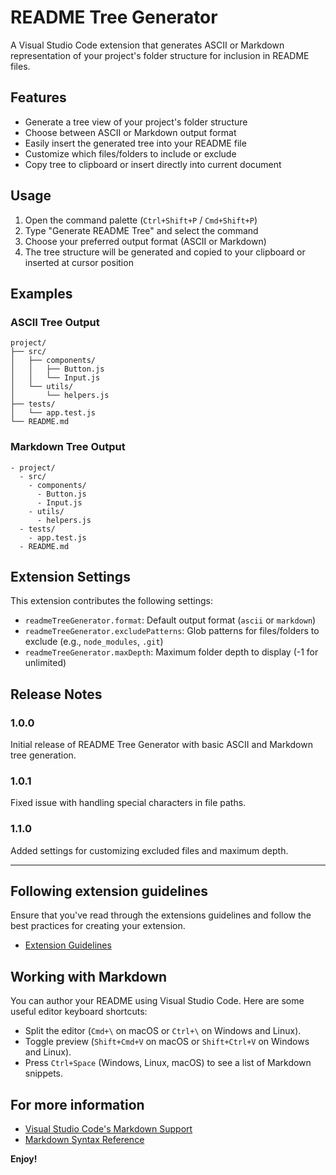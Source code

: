 # README Tree Generator

A Visual Studio Code extension that generates ASCII or Markdown representation of your project's folder structure for inclusion in README files.

## Features

- Generate a tree view of your project's folder structure
- Choose between ASCII or Markdown output format
- Easily insert the generated tree into your README file
- Customize which files/folders to include or exclude
- Copy tree to clipboard or insert directly into current document

## Usage

1. Open the command palette (`Ctrl+Shift+P` / `Cmd+Shift+P`)
2. Type "Generate README Tree" and select the command
3. Choose your preferred output format (ASCII or Markdown)
4. The tree structure will be generated and copied to your clipboard or inserted at cursor position

## Examples

### ASCII Tree Output
```
project/
├── src/
│   ├── components/
│   │   ├── Button.js
│   │   └── Input.js
│   └── utils/
│       └── helpers.js
├── tests/
│   └── app.test.js
└── README.md
```

### Markdown Tree Output
```
- project/
  - src/
    - components/
      - Button.js
      - Input.js
    - utils/
      - helpers.js
  - tests/
    - app.test.js
  - README.md
```

## Extension Settings

This extension contributes the following settings:

* `readmeTreeGenerator.format`: Default output format (`ascii` or `markdown`)
* `readmeTreeGenerator.excludePatterns`: Glob patterns for files/folders to exclude (e.g., `node_modules`, `.git`)
* `readmeTreeGenerator.maxDepth`: Maximum folder depth to display (-1 for unlimited)

## Release Notes

### 1.0.0

Initial release of README Tree Generator with basic ASCII and Markdown tree generation.

### 1.0.1

Fixed issue with handling special characters in file paths.

### 1.1.0

Added settings for customizing excluded files and maximum depth.

---

## Following extension guidelines

Ensure that you've read through the extensions guidelines and follow the best practices for creating your extension.

* [Extension Guidelines](https://code.visualstudio.com/api/references/extension-guidelines)

## Working with Markdown

You can author your README using Visual Studio Code. Here are some useful editor keyboard shortcuts:

* Split the editor (`Cmd+\` on macOS or `Ctrl+\` on Windows and Linux).
* Toggle preview (`Shift+Cmd+V` on macOS or `Shift+Ctrl+V` on Windows and Linux).
* Press `Ctrl+Space` (Windows, Linux, macOS) to see a list of Markdown snippets.

## For more information

* [Visual Studio Code's Markdown Support](http://code.visualstudio.com/docs/languages/markdown)
* [Markdown Syntax Reference](https://help.github.com/articles/markdown-basics/)

**Enjoy!**
